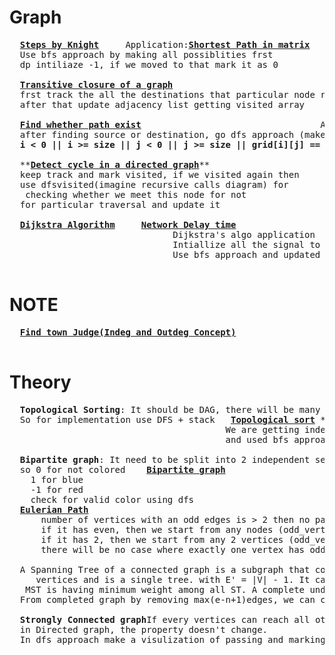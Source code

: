 # Graph
  <pre>
  <b><a href="https://github.com/teja963/DSA-and-MYSQL/blob/master/Graph/1.%20Steps%20by%20Knight.cpp">Steps by Knight</a></b>     Application:<b><a href="https://github.com/teja963/Advanced-DSA/blob/master/Graph/18.%20Shortest%20path%20in%20matrix.cpp">Shortest Path in matrix</a></b>
  Use bfs approach by making all possiblities frst
  dp intiliaze -1, if we moved to that mark it as 0
  
  <b><a href="https://github.com/teja963/Advanced-DSA/blob/master/Graph/9.%20Transitive%20closure%20of%20a%20graph.cpp">Transitive closure of a graph</a></b>
  frst track the all the destinations that particular node reaches(visited array)
  after that update adjacency list getting visited array
  
  <b><a href="https://github.com/teja963/Advanced-DSA/blob/master/Graph/10.%20Find%20whether%20path%20exist.cpp">Find whether path exist</a></b>                                  Application: <b><a href="https://github.com/teja963/Advanced-DSA/blob/master/Graph/14.%20Find%20number%20of%20islands.cpp">Find number of island</a></b>
  after finding source or destination, go dfs approach (make sure all edge case implemented like) 
  <b>i < 0 || i >= size || j < 0 || j >= size || grid[i][j] == 0</b> return false;
  
  **<b><a href="https://github.com/teja963/Advanced-DSA/blob/master/Graph/11.%20Detect%20cycle%20in%20a%20directed%20graph.cpp">Detect cycle in a directed graph</a></b>**                                         **<b><a href="https://github.com/teja963/Advanced-DSA/blob/master/Graph/12.%20Detect%20cycle%20in%20a%20undirected%20graph.cpp">Detect cycle in a undirected graph</a></b>**
  keep track and mark visited, if we visited again then                             Same as Directed, but no need to track bfsvisited
  use dfsvisited(imagine recursive calls diagram) for
   checking whether we meet this node for not                                       just need to track of parent node for detecting	
  for particular traversal and update it
  
  <b><a href="https://github.com/teja963/Advanced-DSA/blob/master/Graph/17.%20Implementing%20Dijkstra%20Algorithm.cpp">Dijkstra Algorithm</a></b>     <b><a href="https://github.com/teja963/Advanced-DSA/blob/master/Graph/13.%20Network%20Delay%20time.cpp">Network Delay time</a></b>
                               Dijkstra's algo application
                               Intiallize all the signal to INT_MAX, and start with given node as 0,
                               Use bfs approach and updated all nodes signal
  </pre>
# NOTE
  <pre>
  <b><a href="https://github.com/teja963/DSA-and-MYSQL/blob/master/Graph/2.%20Find%20the%20town%20judge.cpp">Find town Judge(Indeg and Outdeg Concept)</a></b>
  </pre>
# Theory
  <pre>
  <b>Topological Sorting</b>: It should be DAG, there will be many possibilites find indeg choose which is least
  So for implementation use DFS + stack   <b><a href="https://github.com/teja963/Advanced-DSA/blob/master/Graph/15.%20Topological%20sort.cpp">Topological sort</a></b> **Application:** <b><a href="https://github.com/teja963/Advanced-DSA/blob/master/Graph/20.%20Alien%20Dictionary.cpp">Alien dictionary</a></b>
                                         We are getting indeg and relationship from the given strings
                                         and used bfs approach for finding topological sort
  
  <b>Bipartite graph</b>: It need to be split into 2 independent sets like 2 coloring
  so 0 for not colored    <b><a href="https://github.com/teja963/Advanced-DSA/blob/master/Graph/16.%20Bipartite%20graph.cpp">Bipartite graph</a></b>
  	1 for blue
  	-1 for red
  	check for valid color using dfs
  <b><a href="https://github.com/teja963/Advanced-DSA/blob/master/Graph/8.%20Eulerian%20Path%20in%20Undirected%20path.cpp">Eulerian Path</a></b>
  	  number of vertices with an odd edges is > 2 then no path
  	  if it has even, then we start from any nodes (odd_vertices == 0)
  	  if it has 2, then we start from any 2 vertices (odd_vertices == 2)
  	  there will be no case where exactly one vertex has odd number of edges
  	  
  A Spanning Tree of a connected graph is a subgraph that contains all of that graph’s                <b><a href="https://github.com/teja963/Advanced-DSA/blob/master/Graph/19.%20Minimum%20Spanning%20tree.cpp">Minimum spanning tree</a></b>
     vertices and is a single tree. with E' = |V| - 1. It can't be disconnected                        we need to neglect highest weight from the graph so, we visited already that node, 
   MST is having minimum weight among all ST. A complete undirected graph can have n^(n-2) ST's        then no need to include it, add all lowest weights by using priority queue(min heap)
  From completed graph by removing max(e-n+1)edges, we can construct a ST                              and mark all the nodes that visited
   
  <b>Strongly Connected graph</b>If every vertices can reach all other vertices then it is SCC. Every single node is SCC. If we reverse edge direction
  in Directed graph, the property doesn't change. 
  In dfs approach make a visulization of passing and marking nodes for better
  </pre>
